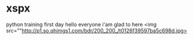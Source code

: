 # xspx
python training
first day
hello everyone
i'am glad to here 
<img src=""http://p1.so.qhimgs1.com/bdr/200_200_/t0126f39597ba5c698d.jpg>
